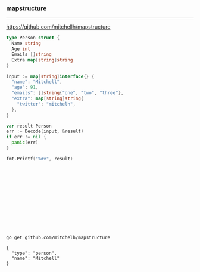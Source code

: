 ### mapstructure
---
https://github.com/mitchellh/mapstructure

```go
type Person struct {
  Name string
  Age int
  Emails []string
  Extra map[string]string
}

input := map[string]interface{} {
  "name": "Mitchell",
  "age": 91,
  "emails": []string{"one", "two", "three"},
  "extra": map[string]string{
    "twitter": "mitchelh",
  },
}

var result Person
err := Decode(input, &result)
if err != nil {
  panic(err)
}

fmt.Printf("%#v", result)















```

```
go get github.com/mitchelh/mapstructure
```

```
{
  "type": "person",
  "name": "Mitchell"
}
```


